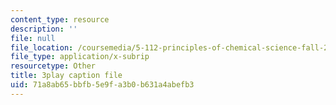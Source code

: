 ```yaml
---
content_type: resource
description: ''
file: null
file_location: /coursemedia/5-112-principles-of-chemical-science-fall-2005/71a8ab65bbfb5e9fa3b0b631a4abefb3_JrL2jlkoRUY.vtt
file_type: application/x-subrip
resourcetype: Other
title: 3play caption file
uid: 71a8ab65-bbfb-5e9f-a3b0-b631a4abefb3
---
```

